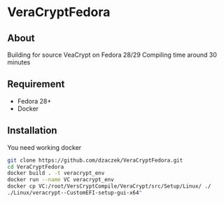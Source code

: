 # VeraCryptFedora
## About
Building for source VeaCrypt on Fedora 28/29 
Compiling time around 30 minutes 

## Requirement
- Fedora 28+
- Docker

## Installation
You need working docker 

```sh
git clone https://github.com/dzaczek/VeraCryptFedora.git
cd VeraCryptFedora
docker build . -t veracrypt_env
docker run --name VC veracrypt_env
docker cp VC:/root/VersCryptCompile/VeraCrypt/src/Setup/Linux/ ./
./Linux/veracrypt--CustomEFI-setup-gui-x64"
```

